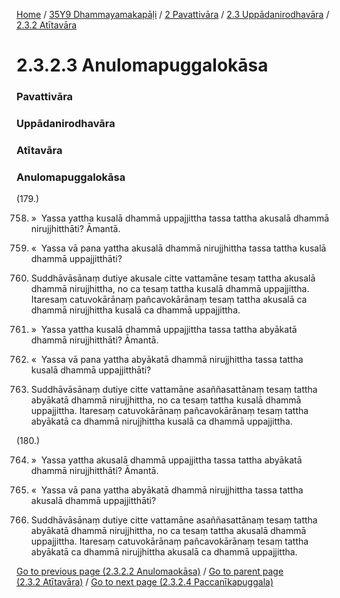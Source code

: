 
[Home](/) / [35Y9 Dhammayamakapāḷi](../../../../35Y9.md) / [2 Pavattivāra](../../../2.md) / [2.3 Uppādanirodhavāra](../../2.3.md) / [2.3.2 Atītavāra](../2.3.2.md)

# 2.3.2.3 Anulomapuggalokāsa

### Pavattivāra

### Uppādanirodhavāra

### Atītavāra

### Anulomapuggalokāsa

(179.)

758. »  Yassa yattha kusalā dhammā uppajjittha tassa tattha akusalā dhammā nirujjhitthāti? Āmantā.

759. «  Yassa vā pana yattha akusalā dhammā nirujjhittha tassa tattha kusalā dhammā uppajjitthāti?

760. Suddhāvāsānaṃ dutiye akusale citte vattamāne tesaṃ tattha akusalā dhammā nirujjhittha, no ca tesaṃ tattha kusalā dhammā uppajjittha. Itaresaṃ catuvokārānaṃ pañcavokārānaṃ tesaṃ tattha akusalā ca dhammā nirujjhittha kusalā ca dhammā uppajjittha.

761. »  Yassa yattha kusalā dhammā uppajjittha tassa tattha abyākatā dhammā nirujjhitthāti? Āmantā.

762. «  Yassa vā pana yattha abyākatā dhammā nirujjhittha tassa tattha kusalā dhammā uppajjitthāti?

763. Suddhāvāsānaṃ dutiye citte vattamāne asaññasattānaṃ tesaṃ tattha abyākatā dhammā nirujjhittha, no ca tesaṃ tattha kusalā dhammā uppajjittha. Itaresaṃ catuvokārānaṃ pañcavokārānaṃ tesaṃ tattha abyākatā ca dhammā nirujjhittha kusalā ca dhammā uppajjittha.

(180.)

764. »  Yassa yattha akusalā dhammā uppajjittha tassa tattha abyākatā dhammā nirujjhitthāti? Āmantā.

765. «  Yassa vā pana yattha abyākatā dhammā nirujjhittha tassa tattha akusalā dhammā uppajjitthāti?

766. Suddhāvāsānaṃ dutiye citte vattamāne asaññasattānaṃ tesaṃ tattha abyākatā dhammā nirujjhittha, no ca tesaṃ tattha akusalā dhammā uppajjittha. Itaresaṃ catuvokārānaṃ pañcavokārānaṃ tesaṃ tattha abyākatā ca dhammā nirujjhittha akusalā ca dhammā uppajjittha.

[Go to previous page (2.3.2.2 Anulomaokāsa)](2.3.2.2.md) / [Go to parent page (2.3.2 Atītavāra)](../2.3.2.md) / [Go to next page (2.3.2.4 Paccanīkapuggala)](2.3.2.4.md)


